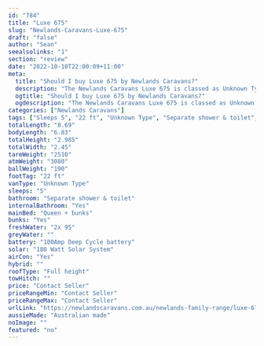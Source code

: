 ```yaml
---
id: "784"
title: "Luxe 675"
slug: "Newlands-Caravans-Luxe-675"
draft: "false"
author: "Sean"
seealsolinks: "1"
section: "review"
date: "2022-10-10T22:00:09+11:00"
meta:
  title: "Should I buy Luxe 675 by Newlands Caravans?"
  description: "The Newlands Caravans Luxe 675 is classed as Unknown Type, and sleeps 5 people. It is Australian made and comes in at 22 ft. It generally has Separate shower & toilet."
  ogtitle: "Should I buy Luxe 675 by Newlands Caravans?"
  ogdescription: "The Newlands Caravans Luxe 675 is classed as Unknown Type, and sleeps 5 people. It is Australian made and comes in at 22 ft. It generally has Separate shower & toilet."
categories: ["Newlands Caravans"]
tags: ["Sleeps 5", "22 ft", "Unknown Type", "Separate shower & toilet", "Full height", "Price Unknown", "Australian made"]
totalLength: "8.69"
bodyLength: "6.83"
totalHeight: "2.985"
totalWidth: "2.45"
tareWeight: "2510"
atmWeight: "3080"
ballWeight: "190"
footTag: "22 ft"
vanType: "Unknown Type"
sleeps: "5"
bathroom: "Separate shower & toilet"
internalBathroom: "Yes"
mainBed: "Queen + bunks"
bunks: "Yes"
freshWater: "2x 95"
greyWater: ""
battery: "100Amp Deep Cycle battery"
solar: "180 Watt Solar System"
airCon: "Yes"
hybrid: ""
roofType: "Full height"
towHitch: ""
price: "Contact Seller"
priceRangeMin: "Contact Seller"
priceRangeMax: "Contact Seller"
urlLink: "https://newlandscaravans.com.au/newlands-family-range/luxe-675/"
aussieMade: "Australian made"
noImage: ""
featured: "no"
---
```

